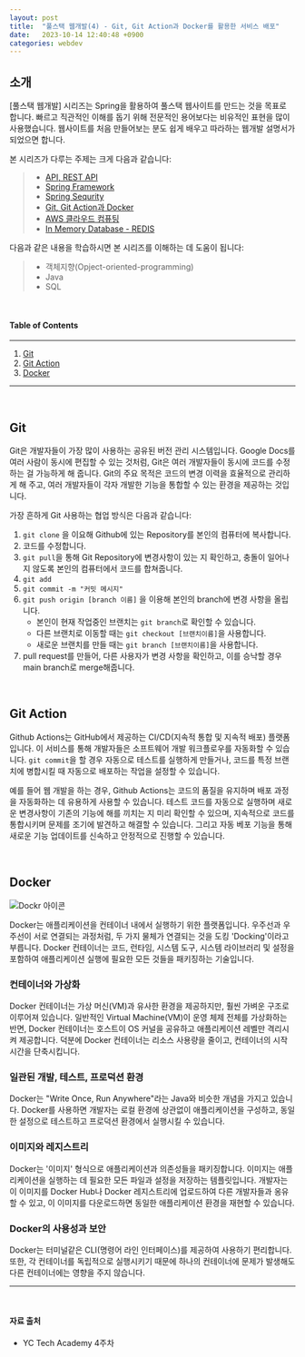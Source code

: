 ```yaml
---
layout: post
title:  "풀스택 웹개발(4) - Git, Git Action과 Docker를 활용한 서비스 배포"
date:   2023-10-14 12:40:48 +0900
categories: webdev
---
```



## 소개
[풀스택 웹개발] 시리즈는 Spring을 활용하여 풀스택 웹사이트를 만드는 것을 목표로 합니다. 빠르고 직관적인 이해를 돕기 위해 전문적인 용어보다는 비유적인 표현을 많이 사용했습니다. 웹사이트를 처음 만들어보는 분도 쉽게 배우고 따라하는 웹개발 설명서가 되었으면 합니다.

본 시리즈가 다루는 주제는 크게 다음과 같습니다:
> - [API, REST API](#https://minisemin.github.io/webdev/2023/09/09/webdev1.html)
> - [Spring Framework](#https://minisemin.github.io/webdev/2023/09/14/webdev2.html)
> - [Spring Sequrity](#https://minisemin.github.io/webdev/2023/10/07/webdev3_spring_security.html)
> - [Git, Git Action과 Docker](#https://minisemin.github.io/webdev/2023/10/14/webdev4_git_gitaction_docker.html)
> - [AWS 클라우드 컴퓨팅](#https://minisemin.github.io/webdev/2023/10/14/webdev5_AWS.html)
> - [In Memory Database - REDIS](#https://minisemin.github.io/webdev/2023/11/04/webdev6_redis.html)

다음과 같은 내용을 학습하시면 본 시리즈를 이해하는 데 도움이 됩니다:
> - 객체지향(Opject-oriented-programming)
> - Java
> - SQL

&nbsp;
&nbsp;
&nbsp;
&nbsp;
&nbsp;

#### Table of Contents
---
1. [Git](#git)
2. [Git Action](#git-action)
3. [Docker](#docker)

---

&nbsp;
&nbsp;
&nbsp;
&nbsp;
&nbsp;

## Git

Git은 개발자들이 가장 많이 사용하는 공유된 버전 관리 시스템입니다. Google Docs를 여러 사람이 동시에 편집할 수 있는 것처럼, Git은 여러 개발자들이 동시에 코드를 수정하는 걸 가능하게 해 줍니다. Git의 주요 목적은 코드의 변경 이력을 효율적으로 관리하게 해 주고, 여러 개발자들이 각자 개발한 기능을 통합할 수 있는 환경을 제공하는 것입니다.

가장 흔하게 Git 사용하는 협업 방식은 다음과 같습니다:

1. `git clone` 을 이요해 Github에 있는 Repository를 본인의 컴퓨터에 복사합니다.
2. 코드를 수정합니다.
3. `git pull`을 통해 Git Repository에 변경사항이 있는 지 확인하고, 충돌이 일어나지 않도록 본인의 컴퓨터에서 코드를 합쳐줍니다.
4. `git add`
5. `git commit -m "커밋 메시지"`
6. `git push origin [branch 이름]` 을 이용해 본인의 branch에 변경 사항을 올립니다.
    - 본인이 현재 작업중인 브랜치는 `git branch`로 확인할 수 있습니다.
    - 다른 브랜치로 이동할 때는 `git checkout [브랜치이름]`을 사용합니다.
    - 새로운 브랜치를 만들 때는 `git branch [브랜치이름]`을 사용합니다.
7. pull request를 만들어, 다른 사용자가 변경 사항을 확인하고, 이를 승낙할 경우 main branch로 merge해줍니다.

&nbsp;

## Git Action

Github Actions는 GitHub에서 제공하는 CI/CD(지속적 통합 및 지속적 배포) 플랫폼입니다. 이 서비스를 통해 개발자들은 소프트웨어 개발 워크플로우를 자동화할 수 있습니다. `git commit`을 할 경우 자동으로 테스트를 실행하게 만들거나, 코드를 특정 브랜치에 병합시킬 때 자동으로 배포하는 작업을 설정할 수 있습니다.

예를 들어 웹 개발을 하는 경우, Github Actions는 코드의 품질을 유지하며 배포 과정을 자동화하는 데 유용하게 사용할 수 있습니다. 테스트 코드를 자동으로 실행하며 새로운 변경사항이 기존의 기능에 해를 끼치는 지 미리 확인할 수 있으며, 지속적으로 코드를 통합시키며 문제를 조기에 발견하고 해결할 수 있습니다. 그리고 자동 베포 기능을 통해 새로운 기능 업데이트를 신속하고 안정적으로 진행할 수 있습니다.

&nbsp;

## Docker

![Dockr 아이콘](https://cdn.icon-icons.com/icons2/2699/PNG/512/docker_official_logo_icon_169250.png)

Docker는 애플리케이션을 컨테이너 내에서 실행하기 위한 플랫폼입니다. 우주선과 우주선이 서로 연결되는 과정처럼, 두 가지 물체가 연결되는 것을 도킹 'Docking'이라고 부릅니다. Docker 컨테이너는 코드, 런타임, 시스템 도구, 시스템 라이브러리 및 설정을 포함하여 애플리케이션 실행에 필요한 모든 것들을 패키징하는 기술입니다.

### 컨테이너와 가상화
Docker 컨테이너는 가상 머신(VM)과 유사한 환경을 제공하지만, 훨씬 가벼운 구조로 이루어져 있습니다. 일반적인 Virtual Machine(VM)이 운영 체제 전체를 가상화하는 반면, Docker 컨테이너는 호스트이 OS 커널을 공유하고 애플리케이션 레벨만 격리시켜 제공합니다. 덕분에 Docker 컨테이너는 리소스 사용량을 줄이고, 컨테이너의 시작 시간을 단축시킵니다.

### 일관된 개발, 테스트, 프로덕션 환경
Docker는 "Write Once, Run Anywhere"라는 Java와 비슷한 개념을 가지고 있습니다. Docker를 사용하면 개발자는 로컬 환경에 상관없이 애플리케이션을 구성하고, 동일한 설정으로 테스트하고 프로덕션 환경에서 실행시킬 수 있습니다.

### 이미지와 레지스트리
Docker는 '이미지' 형식으로 애플리케이션과 의존성들을 패키징합니다. 이미지는 애플리케이션을 실행하는 데 필요한 모든 파일과 설정을 저장하는 템플릿입니다. 개발자는 이 이미지를 Docker Hub나 Docker 레지스트리에 업로드하여 다른 개발자들과 옹유할 수 있고, 이 이미지를 다운로드하면 동일한 애플리케이션 환경을 재현할 수 있습니다.

### Docker의 사용성과 보안
Docker는 터미널같은 CLI(명령어 라인 인터페이스)를 제공하여 사용하기 편리합니다. 또한, 각 컨테이너를 독립적으로 실행시키기 때문에 하나의 컨테이너에 문제가 발생해도 다른 컨테이너에는 영향을 주지 않습니다.


---

&nbsp;
&nbsp;
&nbsp;
&nbsp;
&nbsp;

#### 자료 출처
- YC Tech Academy 4주차